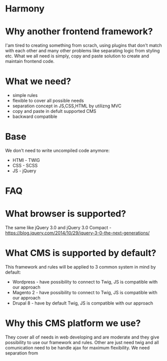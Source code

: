 # Harmony

# Why another frontend framework?
I'am tired to creating something from scrach, using plugins that don't match with each other and many other problems like separating logic from styling etc.
What we all need is simply, copy and paste solution to create and maintain frontend code. 

# What we need?
- simple rules
- flexible to cover all possible needs
- separation concept in JS,CSS,HTML by utilizng MVC
- copy and paste in defult supported CMS
- backward compatible

# Base
We don't need to write uncompiled code anymore:
- HTMl - TWIG
- CSS - SCSS
- JS - jQuery

# FAQ

# What browser is supported?
The same like jQuery 3.0 and jQuery 3.0 Compact - https://blog.jquery.com/2014/10/29/jquery-3-0-the-next-generations/

# What CMS is supported by default?
This framework and rules will be applied to 3 common system in mind by default: 

 - Wordpress - have possibility to connect to Twig, JS is compatible with our approach
 - Magento 2 - have possibility to connect to Twig, JS is compatible with our approach
 - Drupal 8 - have by default Twig, JS is compatible with our approach
 
# Why this CMS platform we use?
They cover all of needs in web developing and are moderate and they give possibility to use our framework and rules.
Other are just need twig and all comunication need to be handle ajax for maximum flexibility.
We need separation from 

